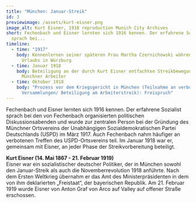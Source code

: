 ```yaml
---
title: "München: Januar-Streik"
id: 3
previewimage: /assets/kurt-eisner.png
image_alt: Kurt Eisner, 1918 reproduction Munich City Archives
short: Fechenbach und Eisner lernten sich 1916 kennen. Der erfahrene Sozialist
  sprach bei...
timeline:
  - time: "1917"
    body: Kennenlernen seiner späteren Frau Martha Czernichowski während eines
      Urlaubs in Würzburg
  - time: Januar 1918
    body: Beteiligung an der durch Kurt Eisner entfachten Streikbewegung der
      Münchner Arbeiter
  - time: Oktober 1918
    body: "Prozess vor dem Kriegsgericht in München (Teilnahme an verbotenen
      Versammlungen/ Beteiligung am Arbeiterstreik): Freispruch"
---
```

Fechenbach und Eisner lernten sich 1916 kennen. Der erfahrene Sozialist sprach bei den von Fechenbach organisierten politischen Diskussionsabenden und wurde zur zentralen Person bei der Gründung des Münchner Ortsvereins der Unabhängigen Sozialdemokratischen Partei Deutschlands (USPD) im März 1917. Auch Fechenbach nahm häufiger an verbotenen Treffen des USPD-Ortsvereins teil. Im Januar 1918 war er, gemeinsam mit Eisner, an jeder Phase der Streikvorbereitung beteiligt.

<InformationBox>
<strong>Kurt Eisner (14. Mai 1867 - 21. Februar 1919)</strong>
<br/>
Eisner war ein sozialistischer deutscher Politiker, der in München sowohl den Januar-Streik als auch die Novemberrevolution 1918 anführte. Nach dem Ersten Weltkrieg übernahm er das Amt des Ministerpräsidenten in dem von ihm deklarierten „Freistaat“, der bayerischen Republik. Am 21. Februar 1919 wurde Eisner von Anton Graf von Arco auf Valley auf offener Straße erschossen.
</InformationBox>
